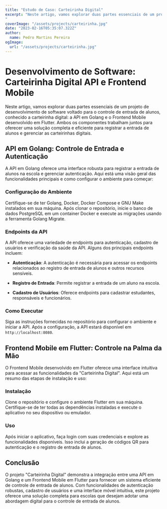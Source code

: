 ```yaml
---
title: "Estudo de Caso: Carteirinha Digital"
excerpt: "Neste artigo, vamos explorar duas partes essenciais de um projeto de desenvolvimento de software voltado para o controle de entrada de alunos, a carteirinha digital: a API em Golang e o Frontend Mobile desenvolvido em Flutter. Ambos os componentes trabalham juntos para oferecer uma solução completa e eficiente para registrar a entrada de alunos e gerenciar as carteirinhas digitais.
"
coverImage: "/assets/projects/carteirinha.jpg"
date: "2023-02-16T05:35:07.322Z"
author:
  name: Pedro Martins Pereira 
ogImage:
  url: "/assets/projects/carteirinha.jpg"
---
```


# Desenvolvimento de Software: Carteirinha Digital API e Frontend Mobile

Neste artigo, vamos explorar duas partes essenciais de um projeto de desenvolvimento de software voltado para o controle de entrada de alunos, conhecido a carteirinha digital: a API em Golang e o Frontend Mobile desenvolvido em Flutter. Ambos os componentes trabalham juntos para oferecer uma solução completa e eficiente para registrar a entrada de alunos e gerenciar as carteirinhas digitais.

## API em Golang: Controle de Entrada e Autenticação

A API em Golang oferece uma interface robusta para registrar a entrada de alunos na escola e gerenciar autenticação. Aqui está uma visão geral das funcionalidades principais e como configurar o ambiente para começar:

### Configuração do Ambiente

Certifique-se de ter Golang, Docker, Docker Compose e GNU Make instalados em sua máquina. Após clonar o repositório, inicie o banco de dados PostgreSQL em um container Docker e execute as migrações usando a ferramenta Golang Migrate.

### Endpoints da API

A API oferece uma variedade de endpoints para autenticação, cadastro de usuários e verificação da saúde da API. Alguns dos principais endpoints incluem:

- **Autenticação**: A autenticação é necessária para acessar os endpoints relacionados ao registro de entrada de alunos e outros recursos sensíveis.

- **Registro de Entrada**: Permite registrar a entrada de um aluno na escola.

- **Cadastro de Usuários**: Oferece endpoints para cadastrar estudantes, responsáveis e funcionários.

### Como Executar

Siga as instruções fornecidas no repositório para configurar o ambiente e iniciar a API. Após a configuração, a API estará disponível em `http://localhost:8080`.

## Frontend Mobile em Flutter: Controle na Palma da Mão

O Frontend Mobile desenvolvido em Flutter oferece uma interface intuitiva para acessar as funcionalidades da "Carteirinha Digital". Aqui está um resumo das etapas de instalação e uso:

### Instalação

Clone o repositório e configure o ambiente Flutter em sua máquina. Certifique-se de ter todas as dependências instaladas e execute o aplicativo no seu dispositivo ou emulador.

### Uso

Após iniciar o aplicativo, faça login com suas credenciais e explore as funcionalidades disponíveis. Isso inclui a geração de códigos QR para autenticação e o registro de entrada de alunos.

## Conclusão

O projeto "Carteirinha Digital" demonstra a integração entre uma API em Golang e um Frontend Mobile em Flutter para fornecer um sistema eficiente de controle de entrada de alunos. Com funcionalidades de autenticação robustas, cadastro de usuários e uma interface móvel intuitiva, este projeto oferece uma solução completa para escolas que desejam adotar uma abordagem digital para o controle de entrada de alunos.
